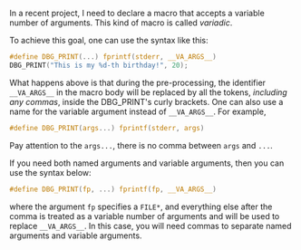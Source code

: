 ---
---

In a recent project, I need to declare a macro that accepts a variable number of arguments. This kind of macro is called <em>variadic</em>.

To achieve this goal, one can use the syntax like this:

```c
#define DBG_PRINT(...) fprintf(stderr, __VA_ARGS__)
DBG_PRINT("This is my %d-th birthday!", 20);
```

What happens above is that during the pre-processing, the identifier `__VA_ARGS__` in the macro body will be replaced by all the tokens, <em>including any commas</em>, inside the DBG_PRINT's curly brackets. One can also use a name for the variable argument instead of `__VA_ARGS__`. For example,

```c
#define DBG_PRINT(args...) fprintf(stderr, args)
```

Pay attention to the `args...`, there is no comma between `args` and `...`.

If you need both named arguments and variable arguments, then you can use the syntax below:

```c
#define DBG_PRINT(fp, ...) fprintf(fp, __VA_ARGS__)
```

where the argument `fp` specifies a `FILE*`, and everything else after the comma is treated as a variable number of arguments and will be used to replace `__VA_ARGS__`. In this case, you will need commas to separate named arguments and variable arguments.
